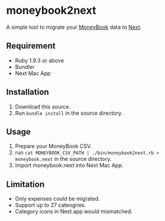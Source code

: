 # moneybook2next

A simple tool to migrate your [MoneyBook](http://noidentity.com/moneybook.html) data to [Next](http://noidentity.com/next.html).

## Requirement
- Ruby 1.9.3 or above
- Bundler
- Next Mac App

## Installation
1. Download this source.
2. Run ```bundle install``` in the source directory.

## Usage
1. Prepare your MoneyBook CSV.
2. run ```cat MONEYBOOK_CSV_PATH | ./bin/moneybook2next.rb > moneybook.next``` in the source directory.
3. Import moneybook.next into Next Mac App.

## Limitation
- Only expenses could be migrated.
- Support up to 27 cateogries.
- Category icons in Next.app would mismatched.

